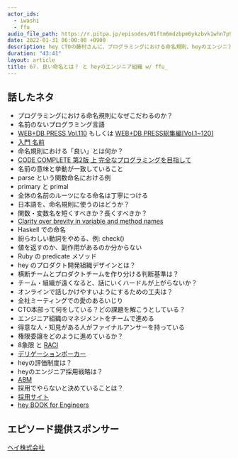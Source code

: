```yaml
---
actor_ids:
  - iwashi
  - ffu_
audio_file_path: https://r.pitpa.jp/episodes/01ftm6mdzbpm6ykzbvk1whn7p9.mp3
date: 2022-01-31 06:00:00 +0900
description: hey CTOの藤村さんに、プログラミングにおける命名規則、heyのエンジニア組織設計・戦略などについて語っていただいたエピソードです。
duration: "43:41"
layout: article
title: 67. 良い命名とは？ と heyのエンジニア組織 w/ ffu_
---
```


## 話したネタ

- プログラミングにおける命名規則になぜこだわるのか？
- 名前のないプログラミング言語
- [WEB+DB PRESS Vol.110](https://amzn.to/3gaeuLm) もしくは [WEB+DB PRESS総集編[Vol.1~120] ](https://amzn.to/3Gew23g)
- [入門 名前](https://speakerdeck.com/fujimura/ru-men-ming-qian)
- 命名規則における「良い」とは何か？
- [CODE COMPLETE 第2版 上 完全なプログラミングを目指して](https://amzn.to/3AGEA1Y)
- 名前の意味と挙動が一致していること
- parse という関数命名における例
- primary と primal
- 全体の名前のルーツになる命名は丁寧につける
- 日本語を、命名規則に使うのはどうか？
- 関数・変数名を短くすべきか？長くすべきか？
- [Clarity over brevity in variable and method names](https://signalvnoise.com/posts/3250-clarity-over-brevity-in-variable-and-method-names)
- Haskell での命名
- 紛らわしい動詞をやめる、例: check()
- 値を返すのか、副作用があるのか分からない
- Ruby の predicate メソッド
- hey のプロダクト開発組織デザインとは？
- 横断チームとプロダクトチームを作り分ける判断基準は？
- チーム・組織が遠くなると、話にいくハードルが上がらないか？
- オンラインで話しかけやすいようにするための工夫は？
- 全社ミーティングでの愛のあるいじり
- CTO本部って何をしている？どの課題を解こうとしている？
- エンジニア組織のマネジメントをチームで進める
- 得意な人・知見がある人がファイナルアンサーを持っている
- 権限委譲をどのように進めているか？
- 8象限 と [RACI](https://ja.wikipedia.org/wiki/RACI%E5%9B%B3)
- [デリゲーションポーカー](https://nuworks.jp/ja/product/del-poker/)
- heyの評価制度は？
- heyのエンジニア採用戦略は？
- [ABM](https://ja.wikipedia.org/wiki/%E3%82%A2%E3%82%AB%E3%82%A6%E3%83%B3%E3%83%88%E3%83%99%E3%83%BC%E3%82%B9%E3%83%89%E3%83%9E%E3%83%BC%E3%82%B1%E3%83%86%E3%82%A3%E3%83%B3%E3%82%B0)
- 採用でやらないと決めていることは？
- [採用サイト](https://pitpa.cc/33R7S1X)
- [hey BOOK for Engineers](https://pitpa.cc/3AH6ElW)

## エピソード提供スポンサー

[ヘイ株式会社](https://www.hey.jp/company)
